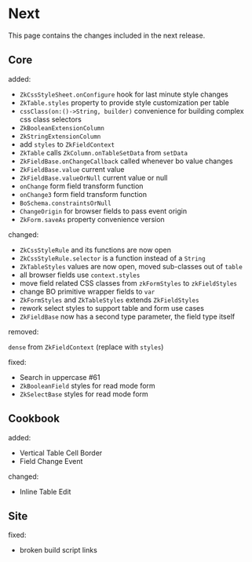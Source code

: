 # Next

This page contains the changes included in the next release.

## Core

added:

- `ZkCssStyleSheet.onConfigure` hook for last minute style changes
- `ZkTable.styles` property to provide style customization per table
- `cssClass(on:()->String, builder)` convenience for building complex css class selectors
- `ZkBooleanExtensionColumn`
- `ZkStringExtensionColumn`
- add `styles` to `ZkFieldContext`
- `ZkTable` calls `ZkColumn.onTableSetData` from `setData`
- `ZkFieldBase.onChangeCallback` called whenever bo value changes
- `ZkFieldBase.value` current value
- `ZkFieldBase.valueOrNull` current value or null
- `onChange` form field transform function
- `onChange3` form field transform function
- `BoSchema.constraintsOrNull`
- `ChangeOrigin` for browser fields to pass event origin
- `ZkForm.saveAs` property convenience version

changed:

- `ZkCssStyleRule` and its functions are now open
- `ZkCssStyleRule.selector` is a function instead of a `String`
- `ZkTableStyles` values are now open, moved sub-classes out of `table`
- all browser fields use `context.styles`
- move field related CSS classes from `zkFormStyles` to `zkFieldStyles`
- change BO primitive wrapper fields to `var`
- `ZkFormStyles` and `ZkTableStyles` extends `ZkFieldStyles`
- rework select styles to support table and form use cases
- `ZkFieldBase` now has a second type parameter, the field type itself

removed:

`dense` from `ZkFieldContext` (replace with `styles`)

fixed:

- Search in uppercase #61
- `ZkBooleanField` styles for read mode form
- `ZkSelectBase` styles for read mode form

## Cookbook

added:

- Vertical Table Cell Border
- Field Change Event

changed:

- Inline Table Edit

## Site

fixed:

- broken build script links